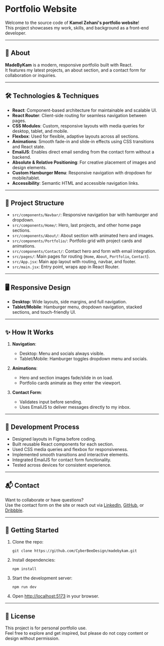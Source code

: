 # Portfolio Website

Welcome to the source code of **Kamel Zehani's portfolio website**!  
This project showcases my work, skills, and background as a front-end developer.

---

## 🚀 About

**MadeByKam** is a modern, responsive portfolio built with React.  
It features my latest projects, an about section, and a contact form for collaboration or inquiries.

---

## 🛠️ Technologies & Techniques

- **React**: Component-based architecture for maintainable and scalable UI.
- **React Router**: Client-side routing for seamless navigation between pages.
- **CSS Modules**: Custom, responsive layouts with media queries for desktop, tablet, and mobile.
- **Flexbox**: Used for flexible, adaptive layouts across all sections.
- **Animations**: Smooth fade-in and slide-in effects using CSS transitions and React state.
- **EmailJS**: Enables direct email sending from the contact form without a backend.
- **Absolute & Relative Positioning**: For creative placement of images and design elements.
- **Custom Hamburger Menu**: Responsive navigation with dropdown for mobile/tablet.
- **Accessibility**: Semantic HTML and accessible navigation links.

---

## 📄 Project Structure

- `src/components/Navbar/`: Responsive navigation bar with hamburger and dropdown.
- `src/components/Home/`: Hero, last projects, and other home page sections.
- `src/components/About/`: About section with animated hero and images.
- `src/components/Portfolio/`: Portfolio grid with project cards and animations.
- `src/components/Contact/`: Contact hero and form with email integration.
- `src/pages/`: Main pages for routing (`Home`, `About`, `Portfolio`, `Contact`).
- `src/App.jsx`: Main app layout with routing, navbar, and footer.
- `src/main.jsx`: Entry point, wraps app in React Router.

---

## 🖥️ Responsive Design

- **Desktop**: Wide layouts, side margins, and full navigation.
- **Tablet/Mobile**: Hamburger menu, dropdown navigation, stacked sections, and touch-friendly UI.

---

## ✨ How It Works

1. **Navigation**:  
   - Desktop: Menu and socials always visible.
   - Tablet/Mobile: Hamburger toggles dropdown menu and socials.

2. **Animations**:  
   - Hero and section images fade/slide in on load.
   - Portfolio cards animate as they enter the viewport.

3. **Contact Form**:  
   - Validates input before sending.
   - Uses EmailJS to deliver messages directly to my inbox.

---

## 📝 Development Process

- Designed layouts in Figma before coding.
- Built reusable React components for each section.
- Used CSS media queries and flexbox for responsiveness.
- Implemented smooth transitions and interactive elements.
- Integrated EmailJS for contact form functionality.
- Tested across devices for consistent experience.

---

## 📬 Contact

Want to collaborate or have questions?  
Use the contact form on the site or reach out via [LinkedIn](https://www.linkedin.com/in/kam-zehani), [GitHub](https://github.com/CyberBeeDesign), or [Dribbble](https://dribbble.com/CyberBeeDesign).

---

## 🏁 Getting Started

1. Clone the repo:
   ```
   git clone https://github.com/CyberBeeDesign/madebykam.git
   ```
2. Install dependencies:
   ```
   npm install
   ```
3. Start the development server:
   ```
   npm run dev
   ```
4. Open [http://localhost:5173](http://localhost:5173) in your browser.

---

## 📢 License

This project is for personal portfolio use.  
Feel free to explore and get inspired, but please do not copy content or design without permission.
